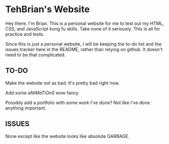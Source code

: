 TehBrian's Website
=

Hey there. I'm Brian. This is a personal website for me to test out my HTML, CSS, and JavaScript kung fu skills. Take none of it seriously. This is all for practice and tests.

Since this is just a personal website, I will be keeping the to-do list and the issues tracker here in the README, rather than relying on github. It doesn't need to be that complicated.

TO-DO
-

Make the website not as bad. It's pretty bad right now.

Add some *aNiMaTiOnS* wow fancy.

Possibly add a portfolio with some work I've done? Not like I've done anything important.

ISSUES
-

None except like the website looks like absolute GARBAGE.
